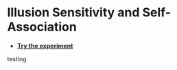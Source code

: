 # Illusion Sensitivity and Self-Association

- [**Try the experiment**](https://realitybending.github.io/IllusionGameSelfAssociation/experiment/english?exp=README)

testing